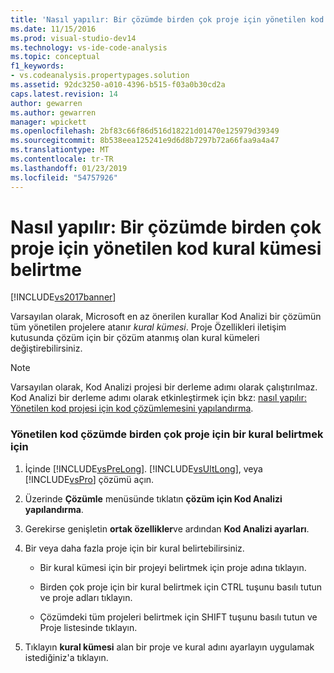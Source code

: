 ```yaml
---
title: 'Nasıl yapılır: Bir çözümde birden çok proje için yönetilen kod kural kümesi belirtme | Microsoft Docs'
ms.date: 11/15/2016
ms.prod: visual-studio-dev14
ms.technology: vs-ide-code-analysis
ms.topic: conceptual
f1_keywords:
- vs.codeanalysis.propertypages.solution
ms.assetid: 92dc3250-a010-4396-b515-f03a0b30cd2a
caps.latest.revision: 14
author: gewarren
ms.author: gewarren
manager: wpickett
ms.openlocfilehash: 2bf83c66f86d516d18221d01470e125979d39349
ms.sourcegitcommit: 8b538eea125241e9d6d8b7297b72a66faa9a4a47
ms.translationtype: MT
ms.contentlocale: tr-TR
ms.lasthandoff: 01/23/2019
ms.locfileid: "54757926"
---
```

# <a name="how-to-specify-managed-code-rule-sets-for-multiple-projects-in-a-solution"></a>Nasıl yapılır: Bir çözümde birden çok proje için yönetilen kod kural kümesi belirtme
[!INCLUDE[vs2017banner](../includes/vs2017banner.md)]

Varsayılan olarak, Microsoft en az önerilen kurallar Kod Analizi bir çözümün tüm yönetilen projelere atanır *kural kümesi*. Proje Özellikleri iletişim kutusunda çözüm için bir çözüm atanmış olan kural kümeleri değiştirebilirsiniz.  
  
> [!NOTE]
>  Varsayılan olarak, Kod Analizi projesi bir derleme adımı olarak çalıştırılmaz. Kod Analizi bir derleme adımı olarak etkinleştirmek için bkz: [nasıl yapılır: Yönetilen kod projesi için kod çözümlemesini yapılandırma](../code-quality/how-to-configure-code-analysis-for-a-managed-code-project.md).  
  
### <a name="to-specify-a-rule-set-for-multiple-projects-in-a-managed-code--solution"></a>Yönetilen kod çözümde birden çok proje için bir kural belirtmek için  
  
1.  İçinde [!INCLUDE[vsPreLong](../includes/vsprelong-md.md)]. [!INCLUDE[vsUltLong](../includes/vsultlong-md.md)], veya [!INCLUDE[vsPro](../includes/vspro-md.md)] çözümü açın.  
  
2.  Üzerinde **Çözümle** menüsünde tıklatın **çözüm için Kod Analizi yapılandırma**.  
  
3.  Gerekirse genişletin **ortak özellikler**ve ardından **Kod Analizi ayarları**.  
  
4.  Bir veya daha fazla proje için bir kural belirtebilirsiniz.  
  
    -   Bir kural kümesi için bir projeyi belirtmek için proje adına tıklayın.  
  
    -   Birden çok proje için bir kural belirtmek için CTRL tuşunu basılı tutun ve proje adları tıklayın.  
  
    -   Çözümdeki tüm projeleri belirtmek için SHIFT tuşunu basılı tutun ve Proje listesinde tıklayın.  
  
5.  Tıklayın **kural kümesi** alan bir proje ve kural adını ayarlayın uygulamak istediğiniz'a tıklayın.
